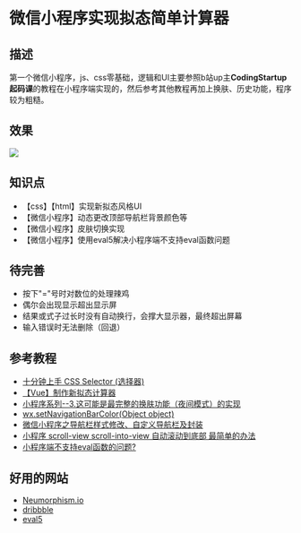 # 微信小程序实现拟态简单计算器

## 描述
第一个微信小程序，js、css零基础，逻辑和UI主要参照b站up主**CodingStartup起码课**的教程在小程序端实现的，然后参考其他教程再加上换肤、历史功能，程序较为粗糙。

## 效果
![](https://github.com/RegularTriangle/MiniProgramLearning/blob/main/1.NeumorphismCalculator/demo/demo.jpg?raw=true)

## 知识点
- 【css】【html】实现新拟态风格UI
- 【微信小程序】动态更改顶部导航栏背景颜色等
- 【微信小程序】皮肤切换实现
- 【微信小程序】使用eval5解决小程序端不支持eval函数问题

## 待完善
- 按下"="号时对数位的处理辣鸡
- 偶尔会出现显示超出显示屏
- 结果或式子过长时没有自动换行，会撑大显示器，最终超出屏幕
- 输入错误时无法删除（回退）

## 参考教程
- [十分钟上手 CSS Selector (选择器)](https://www.bilibili.com/video/BV1et411K7RU)
- [【Vue】制作新拟态计算器](https://www.bilibili.com/video/BV1Ag4y1q7sU)
- [小程序系列--3.这可能是最完整的换肤功能（夜间模式）的实现](https://blog.csdn.net/liweibo348/article/details/82827234)
- [wx.setNavigationBarColor(Object object)](https://developers.weixin.qq.com/miniprogram/dev/api/ui/navigation-bar/wx.setNavigationBarColor.html)
- [微信小程序之导航栏样式修改、自定义导航栏及封装](https://blog.csdn.net/weixin_43627096/article/details/101533946)
- [小程序 scroll-view scroll-into-view 自动滚动到底部 最简单的办法](http://www.mubrand.com/?post=42)
- [小程序端不支持eval函数的问题?](https://developers.weixin.qq.com/community/develop/doc/0008e2aa184bc82935f7af6bf56400)

## 好用的网站
- [Neumorphism.io](https://neumorphism.io/)
- [dribbble](https://dribbble.com/)
- [eval5](https://github.com/bplok20010/eval5)

